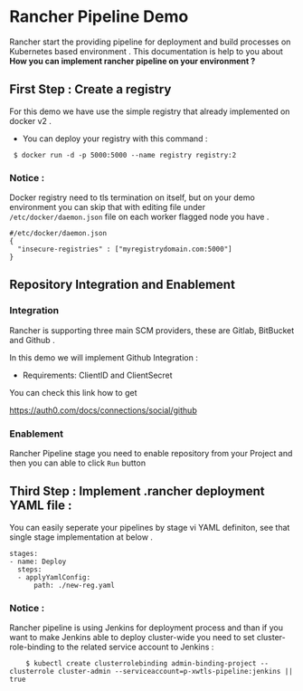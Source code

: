 # Rancher Pipeline Demo

Rancher start the providing pipeline for deployment and build processes on Kubernetes based environment . This documentation is help to you about <b>How you can implement rancher pipeline on your environment ? </b>

## First Step : Create a registry

For this demo we have use the simple registry that already implemented on docker v2 . 

* You can deploy your registry with this command : 

```
 $ docker run -d -p 5000:5000 --name registry registry:2
```
### Notice : 

Docker registry need to tls termination on itself, but on your demo environment you can skip that with editing file under `/etc/docker/daemon.json` file on each worker flagged node you have . 

```
#/etc/docker/daemon.json
{
  "insecure-registries" : ["myregistrydomain.com:5000"]
}
```
## Repository Integration and Enablement

### Integration

Rancher is supporting three main SCM providers, these are Gitlab, BitBucket and Github . 

In this demo we will implement Github Integration : 
* Requirements: ClientID and ClientSecret

You can check this link how to get

https://auth0.com/docs/connections/social/github

### Enablement

Rancher Pipeline stage you need to enable repository from your Project  and then you can able to click `Run` button 


## Third Step : Implement .rancher deployment YAML file :

You can easily seperate your pipelines by stage vi YAML definiton, see that single stage implementation at below . 

```
stages:
- name: Deploy
  steps:
  - applyYamlConfig:
      path: ./new-reg.yaml

```

### Notice : 

Rancher pipeline is using Jenkins for deployment process and than if you want to make Jenkins able to deploy cluster-wide you need to set cluster-role-binding to the related service account to Jenkins : 

```
    $ kubectl create clusterrolebinding admin-binding-project --clusterrole cluster-admin --serviceaccount=p-xwtls-pipeline:jenkins || true
```